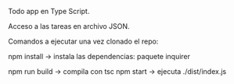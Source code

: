 Todo app en Type Script.

Acceso a las tareas en archivo JSON.

Comandos a ejecutar una vez clonado el repo:

npm install -> instala las dependencias: paquete inquirer

npm run build -> compila con tsc
npm start -> ejecuta ./dist/index.js
